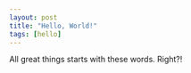 ```yaml
---
layout: post
title: "Hello, World!"
tags: [hello]
---
```


All great things starts with these words. Right?!